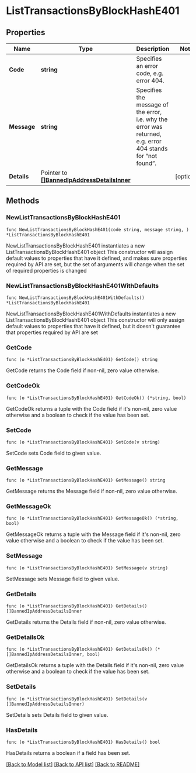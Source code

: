 # ListTransactionsByBlockHashE401

## Properties

Name | Type | Description | Notes
------------ | ------------- | ------------- | -------------
**Code** | **string** | Specifies an error code, e.g. error 404. | 
**Message** | **string** | Specifies the message of the error, i.e. why the error was returned, e.g. error 404 stands for “not found”. | 
**Details** | Pointer to [**[]BannedIpAddressDetailsInner**](BannedIpAddressDetailsInner.md) |  | [optional] 

## Methods

### NewListTransactionsByBlockHashE401

`func NewListTransactionsByBlockHashE401(code string, message string, ) *ListTransactionsByBlockHashE401`

NewListTransactionsByBlockHashE401 instantiates a new ListTransactionsByBlockHashE401 object
This constructor will assign default values to properties that have it defined,
and makes sure properties required by API are set, but the set of arguments
will change when the set of required properties is changed

### NewListTransactionsByBlockHashE401WithDefaults

`func NewListTransactionsByBlockHashE401WithDefaults() *ListTransactionsByBlockHashE401`

NewListTransactionsByBlockHashE401WithDefaults instantiates a new ListTransactionsByBlockHashE401 object
This constructor will only assign default values to properties that have it defined,
but it doesn't guarantee that properties required by API are set

### GetCode

`func (o *ListTransactionsByBlockHashE401) GetCode() string`

GetCode returns the Code field if non-nil, zero value otherwise.

### GetCodeOk

`func (o *ListTransactionsByBlockHashE401) GetCodeOk() (*string, bool)`

GetCodeOk returns a tuple with the Code field if it's non-nil, zero value otherwise
and a boolean to check if the value has been set.

### SetCode

`func (o *ListTransactionsByBlockHashE401) SetCode(v string)`

SetCode sets Code field to given value.


### GetMessage

`func (o *ListTransactionsByBlockHashE401) GetMessage() string`

GetMessage returns the Message field if non-nil, zero value otherwise.

### GetMessageOk

`func (o *ListTransactionsByBlockHashE401) GetMessageOk() (*string, bool)`

GetMessageOk returns a tuple with the Message field if it's non-nil, zero value otherwise
and a boolean to check if the value has been set.

### SetMessage

`func (o *ListTransactionsByBlockHashE401) SetMessage(v string)`

SetMessage sets Message field to given value.


### GetDetails

`func (o *ListTransactionsByBlockHashE401) GetDetails() []BannedIpAddressDetailsInner`

GetDetails returns the Details field if non-nil, zero value otherwise.

### GetDetailsOk

`func (o *ListTransactionsByBlockHashE401) GetDetailsOk() (*[]BannedIpAddressDetailsInner, bool)`

GetDetailsOk returns a tuple with the Details field if it's non-nil, zero value otherwise
and a boolean to check if the value has been set.

### SetDetails

`func (o *ListTransactionsByBlockHashE401) SetDetails(v []BannedIpAddressDetailsInner)`

SetDetails sets Details field to given value.

### HasDetails

`func (o *ListTransactionsByBlockHashE401) HasDetails() bool`

HasDetails returns a boolean if a field has been set.


[[Back to Model list]](../README.md#documentation-for-models) [[Back to API list]](../README.md#documentation-for-api-endpoints) [[Back to README]](../README.md)


